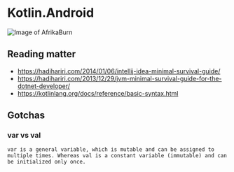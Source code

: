 # Kotlin.Android

![Image of AfrikaBurn](https://cdn-images-1.medium.com/max/1600/0*fg_6c7tcoexdgSng.jpg)

## Reading matter
* https://hadihariri.com/2014/01/06/intellij-idea-minimal-survival-guide/
* https://hadihariri.com/2013/12/29/jvm-minimal-survival-guide-for-the-dotnet-developer/
* https://kotlinlang.org/docs/reference/basic-syntax.html

## Gotchas

### var vs val
    var is a general variable, which is mutable and can be assigned to multiple times. Whereas val is a constant variable (immutable) and can be initialized only once.

